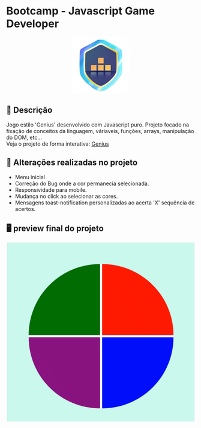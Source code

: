 # Bootcamp - Javascript Game Developer

<p align="center">
  <img src="https://raw.githubusercontent.com/kevenalves/Dio-Javascript-Game-Developer/main/logo.png" width="150" height="150"/>
</p>

## 🚀 Descrição
Jogo estilo 'Genius' desenvolvido com Javascript puro.
Projeto focado na fixação de conceitos da linguagem, váriaveis, funções, arrays, manipulação do DOM, etc...
<br />
Veja o projeto de forma interativa: [Genius](https://genius-game-kev.netlify.app/)

## 🔧 Alterações realizadas no projeto
 - Menu inicial
 - Correção do Bug onde a cor permanecia selecionada.
 - Responsividade para mobile.
 - Mudança no click ao selecionar as cores.
 - Mensagens toast-notification personalizadas ao acerta 'X' sequência de acertos.

## 🖥️ preview final do projeto

<p align="center">
  <img src="Dio-Genius-Demo.gif" width="500" height="478"/>
</p>
